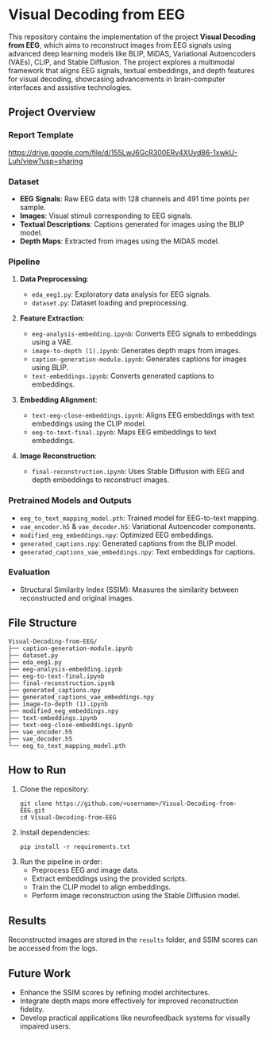 # Visual Decoding from EEG

This repository contains the implementation of the project **Visual Decoding from EEG**, which aims to reconstruct images from EEG signals using advanced deep learning models like BLIP, MiDAS, Variational Autoencoders (VAEs), CLIP, and Stable Diffusion. The project explores a multimodal framework that aligns EEG signals, textual embeddings, and depth features for visual decoding, showcasing advancements in brain-computer interfaces and assistive technologies.

## Project Overview

### Report Template 

https://drive.google.com/file/d/155LwJ6GcR300ERv4XUyd86-1xwkU-Luh/view?usp=sharing

### Dataset
- **EEG Signals**: Raw EEG data with 128 channels and 491 time points per sample.
- **Images**: Visual stimuli corresponding to EEG signals.
- **Textual Descriptions**: Captions generated for images using the BLIP model.
- **Depth Maps**: Extracted from images using the MiDAS model.

### Pipeline
1. **Data Preprocessing**:  
   - `eda_eeg1.py`: Exploratory data analysis for EEG signals.  
   - `dataset.py`: Dataset loading and preprocessing.

2. **Feature Extraction**:  
   - `eeg-analysis-embedding.ipynb`: Converts EEG signals to embeddings using a VAE.  
   - `image-to-depth (1).ipynb`: Generates depth maps from images.  
   - `caption-generation-module.ipynb`: Generates captions for images using BLIP.  
   - `text-embeddings.ipynb`: Converts generated captions to embeddings.

3. **Embedding Alignment**:  
   - `text-eeg-close-embeddings.ipynb`: Aligns EEG embeddings with text embeddings using the CLIP model.  
   - `eeg-to-text-final.ipynb`: Maps EEG embeddings to text embeddings.

4. **Image Reconstruction**:  
   - `final-reconstruction.ipynb`: Uses Stable Diffusion with EEG and depth embeddings to reconstruct images.

### Pretrained Models and Outputs
- `eeg_to_text_mapping_model.pth`: Trained model for EEG-to-text mapping.  
- `vae_encoder.h5` & `vae_decoder.h5`: Variational Autoencoder components.  
- `modified_eeg_embeddings.npy`: Optimized EEG embeddings.  
- `generated_captions.npy`: Generated captions from the BLIP model.  
- `generated_captions_vae_embeddings.npy`: Text embeddings for captions.  

### Evaluation
- Structural Similarity Index (SSIM): Measures the similarity between reconstructed and original images.

## File Structure
```
Visual-Decoding-from-EEG/
├── caption-generation-module.ipynb
├── dataset.py
├── eda_eeg1.py
├── eeg-analysis-embedding.ipynb
├── eeg-to-text-final.ipynb
├── final-reconstruction.ipynb
├── generated_captions.npy
├── generated_captions_vae_embeddings.npy
├── image-to-depth (1).ipynb
├── modified_eeg_embeddings.npy
├── text-embeddings.ipynb
├── text-eeg-close-embeddings.ipynb
├── vae_encoder.h5
├── vae_decoder.h5
└── eeg_to_text_mapping_model.pth
```

## How to Run
1. Clone the repository:  
   ```
   git clone https://github.com/<username>/Visual-Decoding-from-EEG.git
   cd Visual-Decoding-from-EEG
   ```
2. Install dependencies:  
   ```
   pip install -r requirements.txt
   ```
3. Run the pipeline in order:
   - Preprocess EEG and image data.
   - Extract embeddings using the provided scripts.
   - Train the CLIP model to align embeddings.
   - Perform image reconstruction using the Stable Diffusion model.

## Results
Reconstructed images are stored in the `results` folder, and SSIM scores can be accessed from the logs.

## Future Work
- Enhance the SSIM scores by refining model architectures.
- Integrate depth maps more effectively for improved reconstruction fidelity.
- Develop practical applications like neurofeedback systems for visually impaired users.


